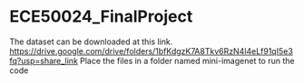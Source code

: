 # ECE50024_FinalProject

The dataset can be downloaded at this link. https://drive.google.com/drive/folders/1bfKdgzK7A8Tkv6RzN4l4eLf91qI5e3fq?usp=share_link
Place the files in a folder named mini-imagenet to run the code

